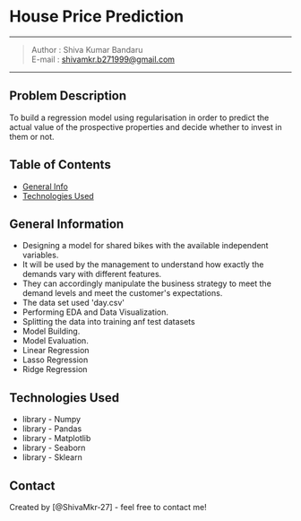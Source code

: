# House Price Prediction
-----------------------------------------------
> Author : Shiva Kumar Bandaru   
> E-mail : shivamkr.b271999@gmail.com  

------------------------------------------------------------------

## Problem Description

 To build a regression model using regularisation in order to predict the actual value of the prospective properties and decide whether to invest in them or not.


## Table of Contents
* [General Info](#general-information)
* [Technologies Used](#technologies-used)

<!-- You can include any other section that is pertinent to your problem -->

## General Information
- Designing a model for shared bikes with the available independent variables.
-  It will be used by the management to understand how exactly the demands vary with different features.
-  They can accordingly manipulate the business strategy to meet the demand levels and meet the customer's expectations.
- The data set used 'day.csv'
- Performing EDA and Data Visualization.
- Splitting the data into training anf test datasets
- Model Building.
- Model Evaluation.
- Linear Regression
- Lasso Regression
- Ridge Regression

<!-- You don't have to answer all the questions - just the ones relevant to your project. -->


## Technologies Used
- library - Numpy
- library - Pandas
- library - Matplotlib
- library - Seaborn
- library - Sklearn



## Contact
Created by [@ShivaMkr-27] - feel free to contact me!


<!-- Optional -->
<!-- ## License -->
<!-- This project is open source and available under the [... License](). -->

<!-- You don't have to include all sections - just the one's relevant to your project -->
